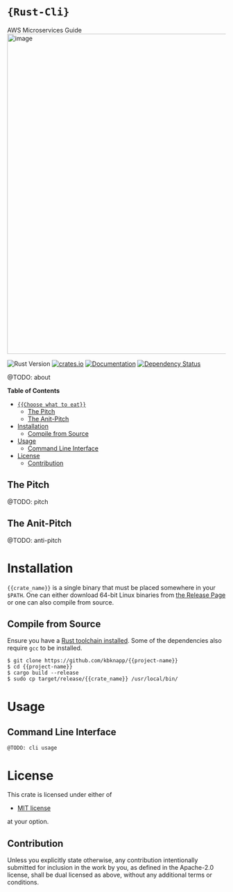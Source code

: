# `{Rust-Cli}`

AWS Microservices Guide
<img width="738" alt="image" src="https://user-images.githubusercontent.com/77519205/217607808-a50c517a-c348-48e6-9952-85267adb0bb0.png">

![Rust Version][rustc-image]
[![crates.io][crate-image]][crate-link]
[![Documentation][docs-image]][docs-link]
[![Dependency Status][deps-image]][deps-link]

@TODO: about

<!-- markdown-toc start - Don't edit this section. Run M-x markdown-toc-refresh-toc -->
**Table of Contents**

- [`{{Choose what to eat}}`](#choose-what-to-eat)
  - [The Pitch](#the-pitch)
  - [The Anit-Pitch](#the-anit-pitch)
- [Installation](#installation)
  - [Compile from Source](#compile-from-source)
- [Usage](#usage)
  - [Command Line Interface](#command-line-interface)
- [License](#license)
  - [Contribution](#contribution)

<!-- markdown-toc end -->

## The Pitch

@TODO: pitch

## The Anit-Pitch

@TODO: anti-pitch

# Installation

`{{crate_name}}` is a single binary that must be placed somewhere in your
`$PATH`. One can either download 64-bit Linux binaries from [the Release Page](https://github.com/kbknapp/iptables_exporter/releases)
or one can also compile from source.

## Compile from Source

Ensure you have a [Rust toolchain installed](https://rustup.rs). Some of the
dependencies also require `gcc` to be installed.

```
$ git clone https://github.com/kbknapp/{{project-name}}
$ cd {{project-name}}
$ cargo build --release
$ sudo cp target/release/{{crate_name}} /usr/local/bin/
```

# Usage

## Command Line Interface

```
@TODO: cli usage
```

# License

This crate is licensed under either of

 * [MIT license](http://opensource.org/licenses/MIT)

at your option.

## Contribution

Unless you explicitly state otherwise, any contribution intentionally submitted
for inclusion in the work by you, as defined in the Apache-2.0 license, shall be
dual licensed as above, without any additional terms or conditions.

[//]: # (badges)

[rustc-image]: https://img.shields.io/badge/rustc-1.53+-blue.svg
[crate-image]: https://img.shields.io/crates/v/{{project-name}}.svg
[crate-link]: https://crates.io/crates/{{project-name}}
[docs-image]: https://docs.rs/{{project-name}}/badge.svg
[docs-link]: https://docs.rs/{{project-name}}
[deps-image]: https://deps.rs/repo/github/kbknapp/{{project-name}}/status.svg
[deps-link]: https://deps.rs/repo/github/kbknapp/{{project-name}}
